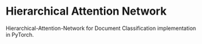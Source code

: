 # Hierarchical Attention Network
Hierarchical-Attention-Network for Document Classification implementation in PyTorch.
